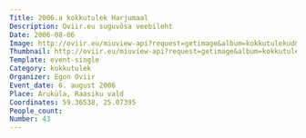 ```yaml
---
Title: 2006.a kokkutulek Harjumaal
Description: Oviir.eu suguvõsa veebileht
Date: 2006-08-06
Image: http://oviir.eu/miuview-api?request=getimage&album=kokkutulekud&item=2006-43.-kokkutulek-6.-august-aruklas-raasiku-vallas-egon-oviiri-juures.jpg&size=1200&mode=longest
Thumbnail: http://oviir.eu/miuview-api?request=getimage&album=kokkutulekud&item=2006-43.-kokkutulek-6.-august-aruklas-raasiku-vallas-egon-oviiri-juures.jpg&size=600&mode=square
Template: event-single
Category: kokkutulek
Organizer: Egon Oviir
Event_date: 6. august 2006
Place: Aruküla, Raasiku vald
Coordinates: 59.36538, 25.07395
People_count:
Number: 43
---
```

